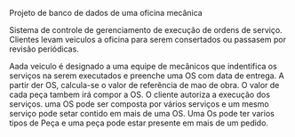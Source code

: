Projeto de banco de dados de uma oficina mecânica

Sistema de controle de gerenciamento de execução de ordens de serviço.
Clientes levam veiculos a oficina para serem consertados ou passasem por revisão periódicas.

Aada veiculo é designado a uma equipe de mecânicos que indentifica os serviços na serem executados e preenche uma OS com data de entrega.
A partir der OS, calcula-se o valor de referência de mao de obra.
O valor de cada peça tambem irá compor a OS.
O cliente autoriza a execução dos serviços.
uma OS pode ser composta por vários serviços e um mesmo serviço pode setar contido em mais de uma OS.
Uma Os pode ter varios tipos de Peça e uma peça pode estar presente em mais de um pedido.

